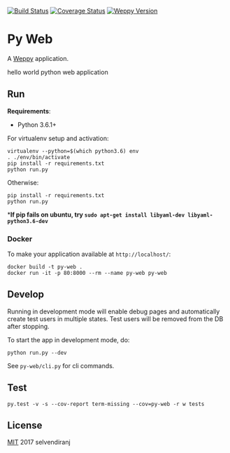 [![Build Status][travis-img]][travis-url]
[![Coverage Status][coverall-img]][coverall-url]
[![Weppy Version](https://img.shields.io/badge/weppy-1.1-blue.svg)](https://github.com/gi0baro/weppy)


# Py Web
 
A [Weppy](http://weppy.org) application.

hello world python web application

## Run

**Requirements**:
- Python 3.6.1+

For virtualenv setup and activation:

```
virtualenv --python=$(which python3.6) env
. ./env/bin/activate
pip install -r requirements.txt
python run.py
```

Otherwise:

```
pip install -r requirements.txt
python run.py
```

***If pip fails on ubuntu, try `sudo apt-get install libyaml-dev libyaml-python3.6-dev`**

### Docker

To make your application available at ```http://localhost/```:

```
docker build -t py-web .
docker run -it -p 80:8000 --rm --name py-web py-web
```


## Develop

Running in development mode will enable debug pages and
automatically create test users in multiple states.
Test users will be removed from the DB after stopping.

To start the app in development mode, do:

```
python run.py --dev
```

See ```py-web/cli.py``` for cli commands. 

## Test

```
py.test -v -s --cov-report term-missing --cov=py-web -r w tests
```


## License

[MIT](LICENSE) 2017 selvendiranj


[travis-img]: https://travis-ci.org/selvendiranj/py-web.svg?branch=master
[travis-url]: https://travis-ci.org/selvendiranj/py-web
[coverall-img]: https://coveralls.io/repos/github/selvendiranj/py-web/badge.svg?branch=master
[coverall-url]: https://coveralls.io/github/selvendiranj/py-web?branch=master
